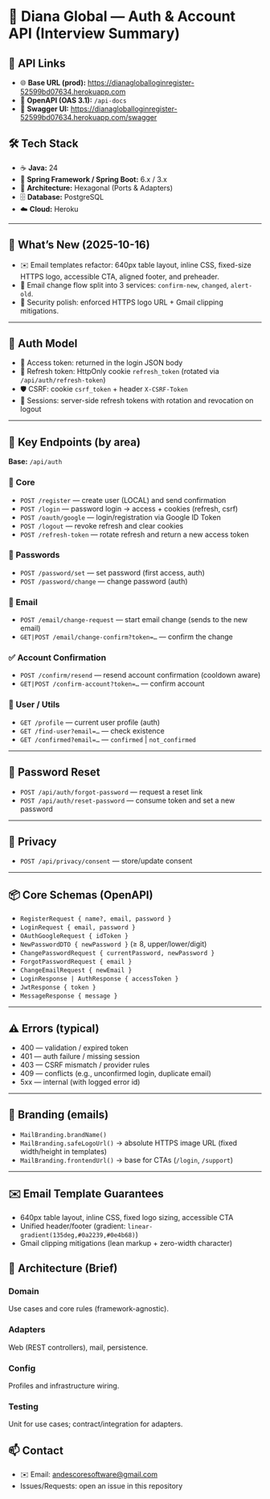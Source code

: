 # 🔐 Diana Global — Auth & Account API (Interview Summary)

## 🔗 API Links

- 🌐 **Base URL (prod):** https://dianagloballoginregister-52599bd07634.herokuapp.com
- 📘 **OpenAPI (OAS 3.1):** `/api-docs`
- 🧭 **Swagger UI:** https://dianagloballoginregister-52599bd07634.herokuapp.com/swagger

## 🛠️ Tech Stack

- ☕ **Java:** 24
- 🌱 **Spring Framework / Spring Boot:** 6.x / 3.x
- 🧩 **Architecture:** Hexagonal (Ports & Adapters)
- 🗄️ **Database:** PostgreSQL
- ☁️ **Cloud:** Heroku
---

## 🚀 What’s New (2025-10-16)

- ✉️ Email templates refactor: 640px table layout, inline CSS, fixed-size HTTPS logo, accessible CTA, aligned footer, and preheader.
- 🔀 Email change flow split into 3 services: `confirm-new`, `changed`, `alert-old`.
- 🔐 Security polish: enforced HTTPS logo URL + Gmail clipping mitigations.

---

## 🧭 Auth Model

- 🔑 Access token: returned in the login JSON body
- 🍪 Refresh token: HttpOnly cookie `refresh_token` (rotated via `/api/auth/refresh-token`)
- 🛡️ CSRF: cookie `csrf_token` + header `X-CSRF-Token`
- 🧾 Sessions: server-side refresh tokens with rotation and revocation on logout

---

## 🧩 Key Endpoints (by area)

**Base:** `/api/auth`

### 🧱 Core
- `POST /register` — create user (LOCAL) and send confirmation
- `POST /login` — password login → access + cookies (refresh, csrf)
- `POST /oauth/google` — login/registration via Google ID Token
- `POST /logout` — revoke refresh and clear cookies
- `POST /refresh-token` — rotate refresh and return a new access token

### 🔑 Passwords
- `POST /password/set` — set password (first access, auth)
- `POST /password/change` — change password (auth)

### 📧 Email
- `POST /email/change-request` — start email change (sends to the new email)
- `GET|POST /email/change-confirm?token=…` — confirm the change

### ✅ Account Confirmation
- `POST /confirm/resend` — resend account confirmation (cooldown aware)
- `GET|POST /confirm-account?token=…` — confirm account

### 👤 User / Utils
- `GET /profile` — current user profile (auth)
- `GET /find-user?email=…` — check existence
- `GET /confirmed?email=…` — `confirmed` | `not_confirmed`

---

## 🔁 Password Reset

- `POST /api/auth/forgot-password` — request a reset link
- `POST /api/auth/reset-password` — consume token and set a new password

---

## 📝 Privacy

- `POST /api/privacy/consent` — store/update consent

---

## 📦 Core Schemas (OpenAPI)

- `RegisterRequest { name?, email, password }`
- `LoginRequest { email, password }`
- `OAuthGoogleRequest { idToken }`
- `NewPasswordDTO { newPassword }` (≥ 8, upper/lower/digit)
- `ChangePasswordRequest { currentPassword, newPassword }`
- `ForgotPasswordRequest { email }`
- `ChangeEmailRequest { newEmail }`
- `LoginResponse | AuthResponse { accessToken }`
- `JwtResponse { token }`
- `MessageResponse { message }`

---

## ⚠️ Errors (typical)

- 400 — validation / expired token
- 401 — auth failure / missing session
- 403 — CSRF mismatch / provider rules
- 409 — conflicts (e.g., unconfirmed login, duplicate email)
- 5xx — internal (with logged error id)

---

## 🎨 Branding (emails)

- `MailBranding.brandName()`
- `MailBranding.safeLogoUrl()` → absolute HTTPS image URL (fixed width/height in templates)
- `MailBranding.frontendUrl()` → base for CTAs (`/login`, `/support`)

---

## ✉️ Email Template Guarantees

- 640px table layout, inline CSS, fixed logo sizing, accessible CTA
- Unified header/footer (gradient: `linear-gradient(135deg,#0a2239,#0e4b68)`)
- Gmail clipping mitigations (lean markup + zero-width character)

## 🧱 Architecture (Brief)

### Domain
Use cases and core rules (framework-agnostic).

### Adapters
Web (REST controllers), mail, persistence.

### Config
Profiles and infrastructure wiring.

### Testing
Unit for use cases; contract/integration for adapters.

## 📫 Contact

- ✉️ Email: andescoresoftware@gmail.com
- Issues/Requests: open an issue in this repository
